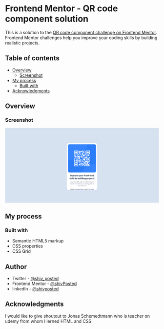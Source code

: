 # Frontend Mentor - QR code component solution

This is a solution to the [QR code component challenge on Frontend Mentor](https://www.frontendmentor.io/challenges/qr-code-component-iux_sIO_H). Frontend Mentor challenges help you improve your coding skills by building realistic projects.

## Table of contents

- [Overview](#overview)
  - [Screenshot](#screenshot)
- [My process](#my-process)
  - [Built with](#built-with)
- [Acknowledgments](#acknowledgments)

## Overview

### Screenshot

![snapshot](images/qrscannerchallenge.png)

## My process

### Built with

- Semantic HTML5 markup
- CSS properties
- CSS Grid

## Author

- Twitter - [@shiv_posted](https://www.twitter.com/shiv_posted)
- Frontend Mentor - [@shivPosted](https://www.frontendmentor.io/profile/shivPosted)
- linkedIn - [@shivposted](https://www.linkedin.com/in/shivposted)

## Acknowledgments

I would like to give shoutout to Jonas Schemedtmann who is teacher on udemy from whom I lerned HTML and CSS
